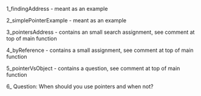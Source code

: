 1_findingAddress - meant as an example

2_simplePointerExample - meant as an example

3_pointersAddress - contains an small search assignment,
  see comment at top of main function

4_byReference - contains a small assignment,
  see comment at top of main function

5_pointerVsObject - contains a question,
  see comment at top of main function

6_ Question: When should you use pointers and when not? 

